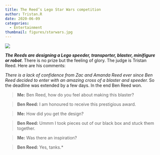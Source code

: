 ```yaml
---
title: The Reed’s Lego Star Wars competition
author: Tristan.R
date: 2020-06-09
categories:
  - Entertainment
thumbnail: figures/starwars.jpg
---
```


![](https://raw.githubusercontent.com/europa-ee/news/master/static/figures/starwars.jpg)

***The Reeds are designing a Lego speeder, transporter, blaster, minifigure or robot***. There is no prize but the feeling of glory. The judge is Tristan Reed. Here are his comments: 

*There is a lack of confidence from Zac and Amanda Reed ever since Ben Reed decided to enter with an amazing cross of a blaster and speeder.* So the deadline was extended by a few days. In the end Ben Reed won. 

> **Me:** Ben Reed, how do you feel about making this blaster?   

> **Ben Reed:** I am honoured to receive this prestigious award.

> **Me:** How did you get the design?

> **Ben Reed:** Ummm I took pieces out of our black box and stuck them together.
 
> **Me:** Was there an inspiration?

> **Ben Reed:** Yes, tanks.* 

